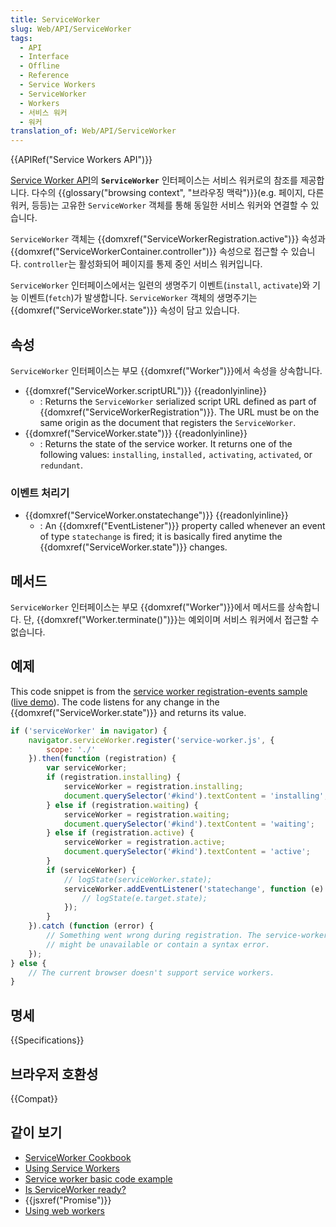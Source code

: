 ```yaml
---
title: ServiceWorker
slug: Web/API/ServiceWorker
tags:
  - API
  - Interface
  - Offline
  - Reference
  - Service Workers
  - ServiceWorker
  - Workers
  - 서비스 워커
  - 워커
translation_of: Web/API/ServiceWorker
---
```

{{APIRef("Service Workers API")}}

[Service Worker API](/ko/docs/Web/API/Service_Worker_API)의 **`ServiceWorker`** 인터페이스는 서비스 워커로의 참조를 제공합니다. 다수의 {{glossary("browsing context", "브라우징 맥락")}}(e.g. 페이지, 다른 워커, 등등)는 고유한 `ServiceWorker` 객체를 통해 동일한 서비스 워커와 연결할 수 있습니다.

`ServiceWorker` 객체는 {{domxref("ServiceWorkerRegistration.active")}} 속성과 {{domxref("ServiceWorkerContainer.controller")}} 속성으로 접근할 수 있습니다. `controller`는 활성화되어 페이지를 통제 중인 서비스 워커입니다.

`ServiceWorker` 인터페이스에서는 일련의 생명주기 이벤트(`install`, `activate`)와 기능 이벤트(`fetch`)가 발생합니다. `ServiceWorker` 객체의 생명주기는 {{domxref("ServiceWorker.state")}} 속성이 담고 있습니다.

## 속성

`ServiceWorker` 인터페이스는 부모 {{domxref("Worker")}}에서 속성을 상속합니다.

- {{domxref("ServiceWorker.scriptURL")}} {{readonlyinline}}
  - : Returns the `ServiceWorker` serialized script URL defined as part of {{domxref("ServiceWorkerRegistration")}}. The URL must be on the same origin as the document that registers the `ServiceWorker`.
- {{domxref("ServiceWorker.state")}} {{readonlyinline}}
  - : Returns the state of the service worker. It returns one of the following values: `installing`, `installed,` `activating`, `activated`, or `redundant`.

### 이벤트 처리기

- {{domxref("ServiceWorker.onstatechange")}} {{readonlyinline}}
  - : An {{domxref("EventListener")}} property called whenever an event of type `statechange` is fired; it is basically fired anytime the {{domxref("ServiceWorker.state")}} changes.

## 메서드

`ServiceWorker` 인터페이스는 부모 {{domxref("Worker")}}에서 메서드를 상속합니다. 단, {{domxref("Worker.terminate()")}}는 예외이며 서비스 워커에서 접근할 수 없습니다.

## 예제

This code snippet is from the [service worker registration-events sample](https://github.com/GoogleChrome/samples/blob/gh-pages/service-worker/registration-events/index.html) ([live demo](https://googlechrome.github.io/samples/service-worker/registration-events/)). The code listens for any change in the {{domxref("ServiceWorker.state")}} and returns its value.

```js
if ('serviceWorker' in navigator) {
    navigator.serviceWorker.register('service-worker.js', {
        scope: './'
    }).then(function (registration) {
        var serviceWorker;
        if (registration.installing) {
            serviceWorker = registration.installing;
            document.querySelector('#kind').textContent = 'installing';
        } else if (registration.waiting) {
            serviceWorker = registration.waiting;
            document.querySelector('#kind').textContent = 'waiting';
        } else if (registration.active) {
            serviceWorker = registration.active;
            document.querySelector('#kind').textContent = 'active';
        }
        if (serviceWorker) {
            // logState(serviceWorker.state);
            serviceWorker.addEventListener('statechange', function (e) {
                // logState(e.target.state);
            });
        }
    }).catch (function (error) {
        // Something went wrong during registration. The service-worker.js file
        // might be unavailable or contain a syntax error.
    });
} else {
    // The current browser doesn't support service workers.
}
```

## 명세

{{Specifications}}

## 브라우저 호환성

{{Compat}}

## 같이 보기

- [ServiceWorker Cookbook](https://github.com/mdn/serviceworker-cookbook)
- [Using Service Workers](/ko/docs/Web/API/ServiceWorker_API/Using_Service_Workers)
- [Service worker basic code example](https://github.com/mdn/sw-test)
- [Is ServiceWorker ready?](https://jakearchibald.github.io/isserviceworkerready/)
- {{jsxref("Promise")}}
- [Using web workers](/ko/docs/Web/API/Web_Workers_API/Using_web_workers)

